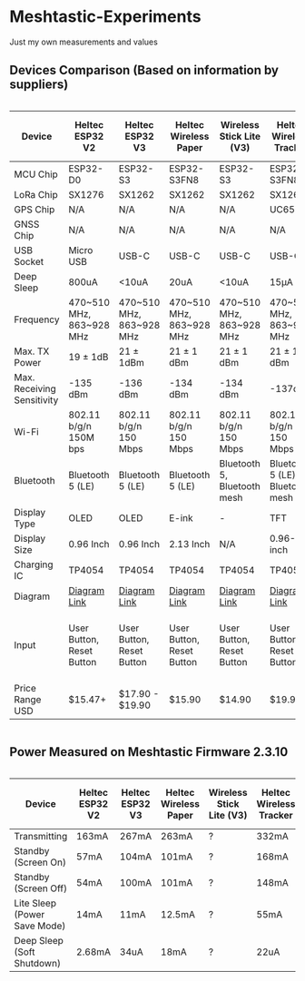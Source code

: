 # Meshtastic-Experiments
Just my own measurements and values

## Devices Comparison (Based on information by suppliers)

<div style="overflow-x: auto;">
  <table>
    <thead>
      <tr>
        <th>Device</th>
        <th>Heltec ESP32 V2</th>
        <th>Heltec ESP32 V3</th>
        <th>Heltec Wireless Paper</th>
        <th>Wireless Stick Lite (V3)</th>
        <th>Heltec Wireless Tracker</th>
        <th>Heltec Capsule Sensor V3</th>
        <th>T-Deck</th>
        <th>RAK nRF52840</th>
      </tr>
    </thead>
    <tbody>
      <tr>
        <td>MCU Chip</td>
        <td>ESP32-D0</td>
        <td>ESP32-S3</td>
        <td>ESP32-S3FN8</td>
        <td>ESP32-S3</td>
        <td>ESP32-S3FN8</td>
        <td>ESP32-S3FN8</td>
        <td>ESP32-S3FN16R8</td>
        <td>RAK4631</td>
      </tr>
      <tr>
        <td>LoRa Chip</td>
        <td>SX1276</td>
        <td>SX1262</td>
        <td>SX1262</td>
        <td>SX1262</td>
        <td>SX1262</td>
        <td>SX1262</td>
        <td>SX1262</td>
        <td>SX1262</td>
      </tr>
      <tr>
        <td>GPS Chip</td>
        <td>N/A</td>
        <td>N/A</td>
        <td>N/A</td>
        <td>N/A</td>
        <td>UC6580</td>
        <td>N/A</td>
        <td>N/A</td>
        <td>N/A</td>
      </tr>
      <tr>
        <td>GNSS Chip</td>
        <td>N/A</td>
        <td>N/A</td>
        <td>N/A</td>
        <td>N/A</td>
        <td>N/A</td>
        <td>L76k</td>
        <td>N/A</td>
        <td>N/A</td>
      </tr>
      <tr>
        <td>USB Socket</td>
        <td>Micro USB</td>
        <td>USB-C</td>
        <td>USB-C</td>
        <td>USB-C</td>
        <td>USB-C</td>
        <td>Wireless Boot</td>
        <td>USB-C</td>
        <td>USB-C</td>
      </tr>
      <tr>
        <td>Deep Sleep</td>
        <td>800uA</td>
        <td>&lt;10uA</td>
        <td>20uA</td>
        <td>&lt;10uA</td>
        <td>15μA</td>
        <td>25μA</td>
        <td>N/A</td>
        <td>2μA</td>
      </tr>
      <tr>
        <td>Frequency</td>
        <td>470~510 MHz, 863~928 MHz</td>
        <td>470~510 MHz, 863~928 MHz</td>
        <td>470~510 MHz, 863~928 MHz</td>
        <td>470~510 MHz, 863~928 MHz</td>
        <td>470~510 MHz, 863~928 MHz</td>
        <td>470~510 MHz, 863~928 MHz</td>
        <td>470~510 MHz, 863~928 MHz</td>
        <td>470~510 MHz, 863~928 MHz</td>
      </tr>
      <tr>
        <td>Max. TX Power</td>
        <td>19 ± 1dB</td>
        <td>21 ± 1dBm</td>
        <td>21 ± 1 dBm</td>
        <td>21 ± 1 dBm</td>
        <td>21 ± 1 dBm</td>
        <td>21 ± 1 dBm</td>
        <td>22 ± 1 dBm</td>
        <td>22 ± 1 dBm</td>
      </tr>
      <tr>
        <td>Max. Receiving Sensitivity</td>
        <td>-135 dBm</td>
        <td>-136 dBm</td>
        <td>-134 dBm</td>
        <td>-134 dBm</td>
        <td>-137dBm</td>
        <td>-135dBm</td>
        <td>?</td>
        <td>?</td>
      </tr>
      <tr>
        <td>Wi-Fi</td>
        <td>802.11 b/g/n 150M bps</td>
        <td>802.11 b/g/n 150 Mbps</td>
        <td>802.11 b/g/n 150 Mbps</td>
        <td>802.11 b/g/n 150 Mbps</td>
        <td>802.11 b/g/n 150 Mbps</td>
        <td>802.11 b/g/n 150 Mbps</td>
        <td>802.11 b/g/n 150 Mbps</td>
        <td>N/A</td>
      </tr>
      <tr>
        <td>Bluetooth</td>
        <td>Bluetooth 5 (LE)</td>
        <td>Bluetooth 5 (LE)</td>
        <td>Bluetooth 5 (LE)</td>
        <td>Bluetooth 5, Bluetooth mesh</td>
        <td>Bluetooth 5 (LE), Bluetooth mesh</td>
        <td>Bluetooth 5 (LE), Bluetooth mesh</td>
        <td>Bluetooth 5 (LE)</td>
        <td>Bluetooth 5 (LE)</td>
      </tr>
      <tr>
        <td>Display Type</td>
        <td>OLED</td>
        <td>OLED</td>
        <td>E-ink</td>
        <td>-</td>
        <td>TFT</td>
        <td>-</td>
        <td>LCD</td>
        <td>-</td>
      </tr>
      <tr>
        <td>Display Size</td>
        <td>0.96 Inch</td>
        <td>0.96 Inch</td>
        <td>2.13 Inch</td>
        <td>N/A</td>
        <td>0.96-inch</td>
        <td>N/A</td>
        <td>2.8 Inch</td>
        <td>N/A</td>
      </tr>
      <tr>
        <td>Charging IC</td>
        <td>TP4054</td>
        <td>TP4054</td>
        <td>TP4054</td>
        <td>TP4054</td>
        <td>TP4054</td>
        <td>TP4054</td>
        <td>TP4054</td>
        <td>-</td>
      </tr>
      <tr>
        <td>Diagram</td>
        <td><a href="https://resource.heltec.cn/download/WiFi_LoRa_32/V2.1/WIFI_LoRa_32_V2.1(868-915).PDF">Diagram Link</a></td>
        <td><a href="https://resource.heltec.cn/download/WiFi_LoRa_32_V3/HTIT-WB32LA(F)_V3.1_Schematic_Diagram.pdf">Diagram Link</a></td>
        <td><a href="https://resource.heltec.cn/download/Wireless_Paper/Wireless_Paper_V0.4_Schematic_Diagram.pdf">Diagram Link</a></td>
        <td><a href="https://resource.heltec.cn/download/Wireless_Stick_Lite_V3/HTIT-WSL_V3_Schematic_Diagram.pdf">Diagram Link</a></td>
        <td><a href="https://resource.heltec.cn/download/Wireless_Tracker/Wireless_Tacker1.1/HTIT-Tracker_V0.5.pdf">Diagram Link</a></td>
        <td><a href="https://resource.heltec.cn/download/Heltec%20Capsule%20Sensor%20V3/Capsule_Main_Esp32_Schematic_Diagram.pdf">Diagram Link</a></td>
        <td><a href="https://github.com/Xinyuan-LilyGO/T-Deck/blob/master/schematic/schematic.pdf">Diagram Link</a></td>
        <td><a href="https://docs.rakwireless.com/Product-Categories/WisBlock/RAK4631/Datasheet/#hardware">Diagram Link</a></td>
      </tr>
      <tr>
        <td>Input</td>
        <td>User Button, Reset Button</td>
        <td>User Button, Reset Button</td>
        <td>User Button, Reset Button</td>
        <td>User Button, Reset Button</td>
        <td>User Button, Reset Button</td>
        <td>User Button, Reset Button</td>
        <td>Touch Screen, Keyboard, trackball, Reset Button</td>
        <td>Reset Button</td>
      </tr>
      <tr>
        <td>Price Range USD</td>
        <td>$15.47+</td>
        <td>$17.90 - $19.90</td>
        <td>$15.90</td>
        <td>$14.90</td>
        <td>$19.90</td>
        <td>$25.99</td>
        <td>$52.66</td>
        <td>$36.97</td>
      </tr>
    </tbody>
  </table>
</div>

## Power Measured on Meshtastic Firmware 2.3.10

<div style="overflow-x: auto;">
  <table>
    <thead>
      <tr>
        <th>Device</th>
        <th>Heltec ESP32 V2</th>
        <th>Heltec ESP32 V3</th>
        <th>Heltec Wireless Paper</th>
        <th>Wireless Stick Lite (V3)</th>
        <th>Heltec Wireless Tracker</th>
        <th>Heltec Capsule Sensor V3</th>
        <th>T-Deck</th>
        <th>RAK nRF52840</th>
      </tr>
    </thead>
    <tbody>
      <tr>
        <td>Transmitting</td>
        <td>163mA</td>
        <td>267mA</td>
        <td>263mA</td>
        <td>?</td>
        <td>332mA</td>
        <td>?</td>
        <td>162mA</td>
        <td>88mA</td>
      </tr>
      <tr>
        <td>Standby (Screen On)</td>
        <td>57mA</td>
        <td>104mA</td>
        <td>101mA</td>
        <td>?</td>
        <td>168mA</td>
        <td>?</td>
        <td>138mA</td>
        <td>N/A</td>
      </tr>
      <tr>
        <td>Standby (Screen Off)</td>
        <td>54mA</td>
        <td>100mA</td>
        <td>101mA</td>
        <td>?</td>
        <td>148mA</td>
        <td>?</td>
        <td>113mA</td>
        <td>12mA</td>
      </tr>
      <tr>
        <td>Lite Sleep (Power Save Mode)</td>
        <td>14mA</td>
        <td>11mA</td>
        <td>12.5mA</td>
        <td>?</td>
        <td>55mA</td>
        <td>?</td>
        <td>29mA</td>
        <td>7mA</td>
      </tr>
      <tr>
        <td>Deep Sleep (Soft Shutdown)</td>
        <td>2.68mA</td>
        <td>34uA</td>
        <td>18mA</td>
        <td>?</td>
        <td>22uA</td>
        <td>?</td>
        <td>Has Power Switch</td>
        <td>2μA</td>
      </tr>
    </tbody>
  </table>
</div>
